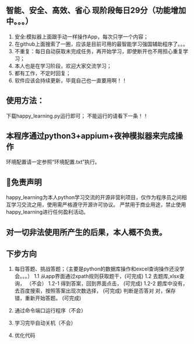 ## 智能、安全、高效、省心 现阶段每日29分（功能增加中。。。）
1. 安全:模拟器上面跟手动一样操作App，每次只学一个内容；
2. 在github上面搜索了一圈，应该是目前可用的最智能学习强国辅助程序了。。。
3. 不重复：每日自动获取未完成任务，再开始学习，即使断开也不用担心重复学习；
4. 本人也是在学习阶段，欢迎大家交流学习；
5. 都有工作，不定时回复；
6. 软件应该会持续更新，毕竟自己也一直要用啊！！


## 使用方法：
下载happy_learning.py运行即可；
不能运行的请看下一条！！

##  本程序通过python3+appium+夜神模拟器来完成操作
环境配置请一定参照“环境配置.txt”执行。


## 📃免责声明
happy_learning为本人python学习交流的开源非营利项目，仅作为程序员之间相互学习交流之用，使用需严格遵守开源许可协议。
严禁用于商业用途，禁止使用happy_learning进行任何盈利活动。
## 对一切非法使用所产生的后果，本人概不负责。


## 下步方向
1. 每日答题、挑战答题；（主要是python的数据库操作和excel查询操作还没学会。。。）
    1.1 从app界面通过xpath规则获取题干，(可完成)
    1.2 去题库,xlsx查询，             （不会）
        1.2-1 得到答案，回到界面点击，  (可完成)
        1.2-2 题库中没有，去百度搜索，按照答案出现次数选择， (可完成)
            判断是否答对
                对，保存  
                错，重新开始答题。     (可完成)
 
 2. 通过命令端口运行程序（不会）
 
 3. 学习完毕自动关机（不会）
 
 4. 优化代码 


